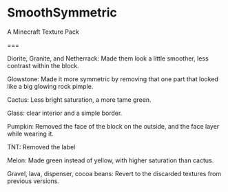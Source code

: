 # SmoothSymmetric
A Minecraft Texture Pack

===

Diorite, Granite, and Netherrack:
Made them look a little smoother, less contrast within the block.

Glowstone:
Made it more symmetric by removing that one part that looked like a big glowing rock pimple.

Cactus: 
Less bright saturation, a more tame green.

Glass: 
clear interior and a simple border.

Pumpkin: 
Removed the face of the block on the outside, and the face layer while wearing it.

TNT: 
Removed the label

Melon:
Made green instead of yellow, with higher saturation than cactus.

Gravel, lava, dispenser, cocoa beans:
Revert to the discarded textures from previous versions.
